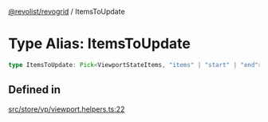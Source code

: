 [@revolist/revogrid](README.md) / ItemsToUpdate

# Type Alias: ItemsToUpdate

```ts
type ItemsToUpdate: Pick<ViewportStateItems, "items" | "start" | "end">;
```

## Defined in

[src/store/vp/viewport.helpers.ts:22](https://github.com/revolist/revogrid/blob/73f8a5d0a8436a360d4f96a23968accd54f79b44/src/store/vp/viewport.helpers.ts#L22)
